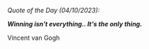 *Quote of the Day (04/10/2023):*

_**Winning isn't everything.. It's the only thing.**_

Vincent van Gogh
